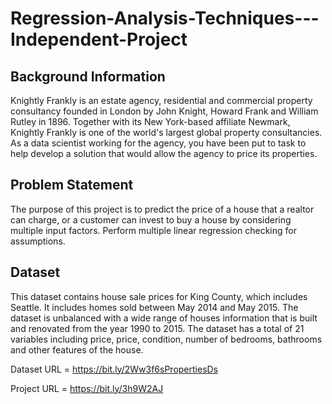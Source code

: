 # Regression-Analysis-Techniques---Independent-Project

## Background Information
Knightly Frankly is an estate agency, residential and commercial property consultancy
founded in London by John Knight, Howard Frank and William Rutley in 1896.
Together with its New York-based affiliate Newmark, Knightly Frankly is one of the
world's largest global property consultancies.
As a data scientist working for the agency, you have been put to task to help develop a
solution that would allow the agency to price its properties.


## Problem Statement
The purpose of this project is to predict the price of a house that a realtor can charge, or
a customer can invest to buy a house by considering multiple input factors. Perform
multiple linear regression checking for assumptions.

## Dataset
This dataset contains house sale prices for King County, which includes Seattle. It
includes homes sold between May 2014 and May 2015. The dataset is unbalanced with
a wide range of houses information that is built and renovated from the year 1990 to
2015. The dataset has a total of 21 variables including price, price, condition, number of
bedrooms, bathrooms and other features of the house.


Dataset URL = https://bit.ly/2Ww3f6sPropertiesDs

Project URL = https://bit.ly/3h9W2AJ
